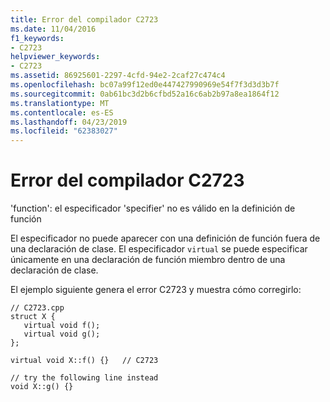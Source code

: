 ```yaml
---
title: Error del compilador C2723
ms.date: 11/04/2016
f1_keywords:
- C2723
helpviewer_keywords:
- C2723
ms.assetid: 86925601-2297-4cfd-94e2-2caf27c474c4
ms.openlocfilehash: bc07a99f12ed0e447427990969e54f7f3d3d3b7f
ms.sourcegitcommit: 0ab61bc3d2b6cfbd52a16c6ab2b97a8ea1864f12
ms.translationtype: MT
ms.contentlocale: es-ES
ms.lasthandoff: 04/23/2019
ms.locfileid: "62383027"
---
```

# <a name="compiler-error-c2723"></a>Error del compilador C2723

'function': el especificador 'specifier' no es válido en la definición de función

El especificador no puede aparecer con una definición de función fuera de una declaración de clase. El especificador `virtual` se puede especificar únicamente en una declaración de función miembro dentro de una declaración de clase.

El ejemplo siguiente genera el error C2723 y muestra cómo corregirlo:

```
// C2723.cpp
struct X {
   virtual void f();
   virtual void g();
};

virtual void X::f() {}   // C2723

// try the following line instead
void X::g() {}
```